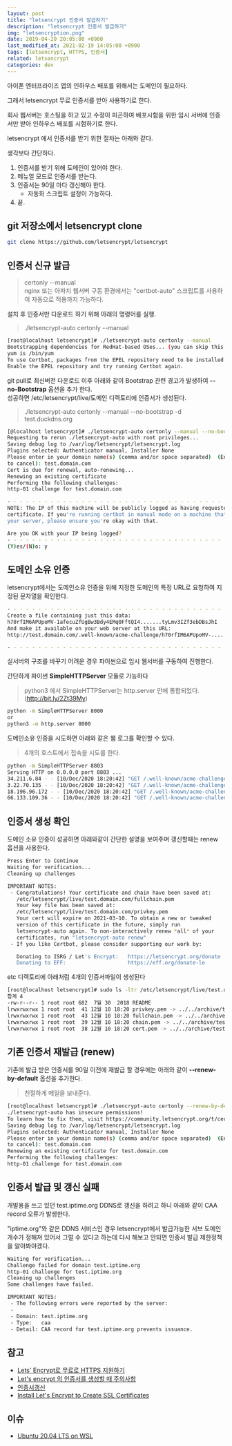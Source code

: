 ```yaml
---
layout: post
title: "letsencrypt 인증서 발급하기"
description: "letsencrypt 인증서 발급하기"
img: "letsencryption.png"
date: 2019-04-20 20:05:00 +0900
last_modified_at: 2021-02-19 14:05:00 +0900
tags: [letsencrypt, HTTPS, 인증서] 
related: letsencrypt
categories: dev
---
```


아이폰 엔터프라이즈 앱의 인하우스 배포를 위해서는 도메인이 필요하다.

그래서 letsencrypt 무료 인증서를 받아 사용하기로 한다.

회사 웹서버는 호스팅을 하고 있고 수정이 피곤하여 배포시험을 위한 임시 서버에 인증서만 받아 인하우스 배포를 시험하기로 한다.

letsencrypt 에서 인증서를 받기 위한 절차는 아래와 같다.

생각보다 간단하다.

1. 인증서를 받기 위해 도메인이 있어야 한다. 
2. 메뉴얼 모드로 인증서를 받는다. 
3. 인증서는 90일 마다 갱신해야 한다. 
   - 자동화 스크립트 설정이 가능하다. 
4. 끝. 


## git 저장소에서 letsencrypt clone 

```bash
git clone https://github.com/letsencrypt/letsencrypt
```

## 인증서 신규 발급 

> certonly --manual  
> nginx 또는 아파치 웹서버 구동 환경에서는 "certbot-auto" 스크립트를 사용하여 자동으로 적용까지 가능하다.  


설치 후 인증서만 다운로드 하기 위해 아래의 명령어를 실행. 

> ./letsencrypt-auto certonly --manual  

```bash
[root@localhost letsencrypt]# ./letsencrypt-auto certonly --manual
Bootstrapping dependencies for RedHat-based OSes... (you can skip this with --no-bootstrap)
yum is /bin/yum
To use Certbot, packages from the EPEL repository need to be installed.
Enable the EPEL repository and try running Certbot again.
```

git pull로 최신버전 다운로드 이후 아래와 같이 Bootstrap 관련 경고가 발생하여 **--no-Bootstrap** 옵션을 추가 한다.    
성공하면 /etc/letsencrypt/live/도메인 디렉토리에 인증서가 생성된다. 

> ./letsencrypt-auto certonly --manual --no-bootstrap -d test.duckdns.org

```bash
[@localhost letsencrypt]# ./letsencrypt-auto certonly --manual --no-bootstrap -d test.duckdns.org
Requesting to rerun ./letsencrypt-auto with root privileges...
Saving debug log to /var/log/letsencrypt/letsencrypt.log
Plugins selected: Authenticator manual, Installer None
Please enter in your domain name(s) (comma and/or space separated)  (Enter 'c'
to cancel): test.domain.com
Cert is due for renewal, auto-renewing...
Renewing an existing certificate
Performing the following challenges:
http-01 challenge for test.domain.com

- - - - - - - - - - - - - - - - - - - - - - - - - - - - - - - - - - - - - - - -
NOTE: The IP of this machine will be publicly logged as having requested this
certificate. If you're running certbot in manual mode on a machine that is not
your server, please ensure you're okay with that.

Are you OK with your IP being logged?
- - - - - - - - - - - - - - - - - - - - - - - - - - - - - - - - - - - - - - - -
(Y)es/(N)o: y
```

## 도메인 소유 인증 

letsencrypt에서는 도메인소유 인증을 위해 지정한 도메인의 특정 URL로 요청하여 지정된 문자열을 확인한다. 

```bash
- - - - - - - - - - - - - - - - - - - - - - - - - - - - - - - - - - - - - - - -
Create a file containing just this data:
h70rfIM6APUpoMV-1afecuZfUgBw3Bdy4EMq0FftQI4.......tyLmv3IZf3ebDBsJhI
And make it available on your web server at this URL:
http://test.domain.com/.well-known/acme-challenge/h70rfIM6APUpoMV-......4EMq0FftQI4

- - - - - - - - - - - - - - - - - - - - - - - - - - - - - - - - - - - - - - - -
```

실서버의 구조를 바꾸기 어려운 경우 파이썬으로 임시 웹서버를 구동하여 진행한다. 

간단하게 파이썬 **SimpleHTTPServer** 모듈로 가능하다    

> python3 에서 SimpleHTTPServer는 http.server 안에 통합되었다. (http://bit.ly/2Zt39My) 

```bash
python -m SimpleHTTPServer 8000 
or 
python3 -m http.server 8000
``` 

도메인소유 인증을 시도하면 아래와 같은 웹 로그를 확인할 수 있다.    
> 4개의 호스트에서 접속을 시도를 한다.  

```bash
python -m SimpleHTTPServer 8803
Serving HTTP on 0.0.0.0 port 8803 ...
34.211.6.84 - - [10/Dec/2020 18:20:42] "GET /.well-known/acme-challenge/DC1WQ5Mdx6C0ffJnFuuizBFqM5wD28wtb-cXioT-O30 HTTP/1.1" 200 -
3.22.70.135 - - [10/Dec/2020 18:20:42] "GET /.well-known/acme-challenge/DC1WQ5Mdx6C0ffJnFuuizBFqM5wD28wtb-cXioT-O30 HTTP/1.1" 200 -
18.196.96.172 - - [10/Dec/2020 18:20:42] "GET /.well-known/acme-challenge/DC1WQ5Mdx6C0ffJnFuuizBFqM5wD28wtb-cXioT-O30 HTTP/1.1" 200 -
66.133.109.36 - - [10/Dec/2020 18:20:42] "GET /.well-known/acme-challenge/DC1WQ5Mdx6C0ffJnFuuizBFqM5wD28wtb-cXioT-O30 HTTP/1.1" 200 -
```

## 인증서 생성 확인 

도메인 소유 인증이 성공하면 아래와같이 간단한 설명을 보여주며 갱신할때는 renew 옵션을 사용한다. 

```bash
Press Enter to Continue
Waiting for verification...
Cleaning up challenges

IMPORTANT NOTES:
 - Congratulations! Your certificate and chain have been saved at:
   /etc/letsencrypt/live/test.domain.com/fullchain.pem
   Your key file has been saved at:
   /etc/letsencrypt/live/test.domain.com/privkey.pem
   Your cert will expire on 2021-03-10. To obtain a new or tweaked
   version of this certificate in the future, simply run
   letsencrypt-auto again. To non-interactively renew *all* of your
   certificates, run "letsencrypt-auto renew"
 - If you like Certbot, please consider supporting our work by:

   Donating to ISRG / Let's Encrypt:   https://letsencrypt.org/donate
   Donating to EFF:                    https://eff.org/donate-le
```

etc 디렉토리에 아래처럼 4개의 인증서파일이 생성된다 

```bash
[root@localhost letsencrypt]# sudo ls -ltr /etc/letsencrypt/live/test.domain.com
합계 4
-rw-r--r-- 1 root root 682  7월 30  2018 README
lrwxrwxrwx 1 root root  41 12월 10 18:20 privkey.pem -> ../../archive/test.domain.com/privkey7.pem
lrwxrwxrwx 1 root root  43 12월 10 18:20 fullchain.pem -> ../../archive/test.domain.com/fullchain7.pem
lrwxrwxrwx 1 root root  39 12월 10 18:20 chain.pem -> ../../archive/test.domain.com/chain7.pem
lrwxrwxrwx 1 root root  38 12월 10 18:20 cert.pem -> ../../archive/test.domain.com/cert7.pem
```  


## 기존 인증서 재발급 (renew) 

기존에 발급 받은 인증서를 90일 이전에 재발급 할 경우에는 아래와 같이 **--renew-by-default** 옵션을 추가한다.  

> 친절하게 메일을 보내준다.  

```bash
[root@localhost letsencrypt]# ./letsencrypt-auto certonly --renew-by-default --manual --no-bootstrap
./letsencrypt-auto has insecure permissions!
To learn how to fix them, visit https://community.letsencrypt.org/t/certbot-auto-deployment-best-practices/91979/
Saving debug log to /var/log/letsencrypt/letsencrypt.log
Plugins selected: Authenticator manual, Installer None
Please enter in your domain name(s) (comma and/or space separated)  (Enter 'c'
to cancel): test.domain.com
Renewing an existing certificate for test.domain.com
Performing the following challenges:
http-01 challenge for test.domain.com
```

## 인증서 발급 및 갱신 실패 

개발용을 쓰고 있던 test.iptime.org DDNS로 갱신을 하려고 하니 아래와 같이 CAA record 오류가 발생한다. 

"iptime.org"와 같은 DDNS 서비스인 경우 letsencrypt에서 발급가능한 서브 도메인 개수가 정해져 있어서 그럴 수 있다고 하는데 다시 해보고 안되면 인증서 발급 제한정책을 알아봐야겠다. 

```bash
Waiting for verification...
Challenge failed for domain test.iptime.org
http-01 challenge for test.iptime.org
Cleaning up challenges
Some challenges have failed.

IMPORTANT NOTES:
 - The following errors were reported by the server:
 -
 - Domain: test.iptime.org
 - Type:   caa
 - Detail: CAA record for test.iptime.org prevents issuance.
``` 

## 참고 
- [Lets' Encrypt로 무료로 HTTPS 지원하기](https://blog.outsider.ne.kr/1178) 
- [Let's encrypt 의 인증서를 생성할 때 주의사항](https://findstar.pe.kr/2018/09/08/lets-encrypt-certificates-rate-limit/)
- [인증서갱신](https://letsencrypt.readthedocs.io/en/latest/using.html#re-creating-and-updating-existing-certificates)
- [Install Let's Encrypt to Create SSL Certificates](https://www.linode.com/docs/guides/install-lets-encrypt-to-create-ssl-certificates/)

## 이슈
- [Ubuntu 20.04 LTS on WSL](https://github.com/jitsi/jitsi-meet/issues/6356)
